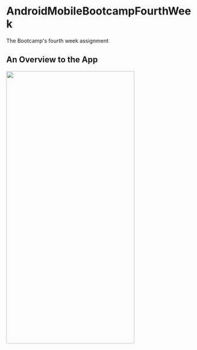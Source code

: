 # AndroidMobileBootcampFourthWeek

The Bootcamp's fourth week assignment

## An Overview to the App

<img src="https://user-images.githubusercontent.com/35261110/134786445-2085766f-1e8c-44bf-81c3-76bcfe483f67.gif" width="340" height="721">

